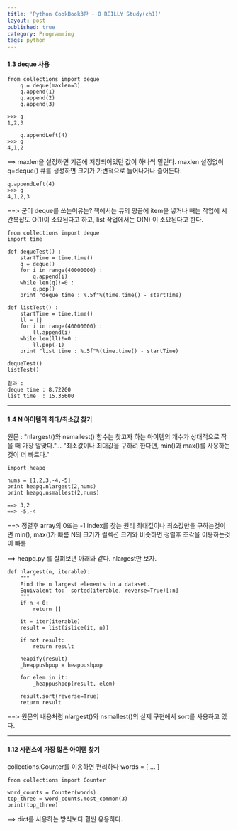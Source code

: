 ```yaml
---
title: 'Python CookBook3판 - O REILLY Study(ch1)'       
layout: post
published: true
category: Programming
tags: python
---
```


#### 1.3  deque 사용

```python?line_number=false
from collections import deque
	q = deque(maxlen=3)
	q.append(1)
	q.append(2)
	q.append(3)

>>> q
1,2,3

	q.appendLeft(4)
>>> q
4,1,2
```

==> maxlen을 설정하면 기존에 저장되어있던 값이 하나씩 밀린다. maxlen 설정없이 q=deque()   큐를 생성하면 크기가 가변적으로 늘어나거나 줄어든다.

```
q.appendLeft(4)
>>> q
4,1,2,3
```

==> 굳이 deque를 쓰는이유는?
책에서는 큐의 양끝에 item을 넣거나 빼는 작업에 시간복잡도 O(1)이 소요된다고 하고, list 작업에서는 O(N) 이 소요된다고 한다.

```python?line_number=false
from collections import deque
import time

def dequeTest() :
	startTime = time.time()
	q = deque()
	for i in range(40000000) :
		q.append(i)
	while len(q)!=0 :
		q.pop()
	print "deque time : %.5f"%(time.time() - startTime)

def listTest() :
	startTime = time.time()
	ll = []
	for i in range(40000000) :
		ll.append(i)
	while len(ll)!=0 :
		ll.pop(-1)
	print "list time : %.5f"%(time.time() - startTime)

dequeTest()
listTest()

결과 :
deque time : 8.72200
list time  : 15.35600
```

---


#### 1.4 N 아이템의 최대/최소값 찾기
원문 : "nlargest()와 nsmallest() 함수는 찾고자 하는 아이템의 개수가 상대적으로 작을 때 가장 알맞다."... "최소값이나 최대값을 구하려 한다면, min()과 max()를 사용하는 것이 더 빠르다."

```python?line_number=false
import heapq

nums = [1,2,3,-4,-5]
print heapq.nlargest(2,nums)
print heapq.nsmallest(2,nums)

==> 3,2
==> -5,-4
```
==> 정렬후 array의 0또는 -1 index를 찾는 원리
최대값이나 최소값만을 구하는것이면 min(), max()가 빠름
N의 크기가 컬렉션 크기와 비슷하면 정렬후 조각을 이용하는것이 빠름

==> heapq.py 를 살펴보면 아래와 같다. nlargest만 보자.

```python?line_number=false
def nlargest(n, iterable):
    """
	Find the n largest elements in a dataset.
    Equivalent to:  sorted(iterable, reverse=True)[:n]
    """
	if n < 0:
		return []

	it = iter(iterable)
	result = list(islice(it, n))

	if not result:
		return result

	heapify(result)
	_heappushpop = heappushpop

	for elem in it:
		_heappushpop(result, elem)

	result.sort(reverse=True)
	return result
```

==> 원문의 내용처럼 nlargest()와 nsmallest()의 실제 구현에서 sort를 사용하고 있다.

---

#### 1.12 시퀀스에 가장 많은 아이템 찾기
collections.Counter를 이용하면 편리하다
words = [ ... ]

```python?line_number=false
from collections import Counter

word_counts = Counter(words)
top_three = word_counts.most_common(3)
print(top_three)
```
==> dict를 사용하는 방식보다 훨씬 유용하다.